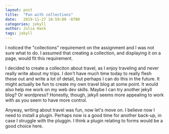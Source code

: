 ```yaml
---
layout: post
title:  "Fun with collections"
date:   2019-11-27 18:59:00 -0700
categories: jekyll 
author: Julia Hack
tags: jekyll
---
```


I noticed the "collections" requirement on the assignment and I was not sure what to do. I assumed that creating a collection, and displaying it on a page, would fit this requirement.

I decided to create a colleciton about travel, as I enjoy traveling and never really write about my trips. I don't have much time today to really flesh these out and write a lot of detail, but perhaps I can do this in the future. It might actually be fun to create my own travel blog at some point. It would also help me work on my web dev skills. Maybe I can try another jekyll blog? Or wordpress? Honestly, though, jekyll seems more appealing to work with as you seem to have more control. 

Anyway, writing about travel was fun, now let's move on. I believe now I need to install a plugin. Perhaps now is a good time for another back-up, in case I struggle with the pluggin. I think a plugin relating to forms would be a good choice here. 